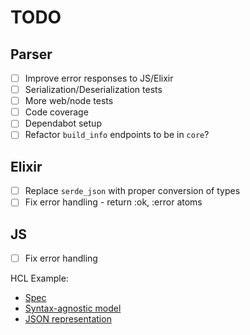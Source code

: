 # TODO

## Parser

- [ ] Improve error responses to JS/Elixir
- [ ] Serialization/Deserialization tests
- [ ] More web/node tests
- [ ] Code coverage
- [ ] Dependabot setup
- [ ] Refactor `build_info` endpoints to be in `core`?

## Elixir

- [ ] Replace `serde_json` with proper conversion of types
- [ ] Fix error handling - return :ok, :error atoms

## JS

- [ ] Fix error handling

HCL Example:

- [Spec](https://github.com/hashicorp/hcl/blob/hcl2/hclsyntax/spec.md)
- [Syntax-agnostic model](https://github.com/hashicorp/hcl/blob/hcl2/spec.md)
- [JSON representation](https://github.com/hashicorp/hcl/blob/hcl2/json/spec.md)
